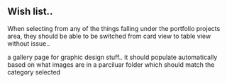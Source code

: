 ## Wish list..

When selecting from any of the things falling under the portfolio projects area, they should be able to be switched from card view to table view without issue..

a gallery page for graphic design stuff.. it should populate automatically based on what images are in a parciluar folder which should match the category selected
